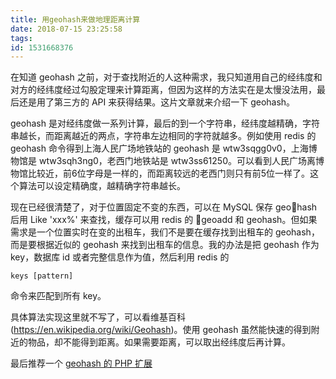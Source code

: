 ```yaml
---
title: 用geohash来做地理距离计算
date: 2018-07-15 23:25:58
tags:
id: 1531668376
---
```

在知道 geohash 之前，对于查找附近的人这种需求，我只知道用自己的经纬度和对方的经纬度经过勾股定理来计算距离，但因为这样的方法实在是太慢没法用，最后还是用了第三方的 API 来获得结果。这片文章就来介绍一下 geohash。

geohash 是对经纬度做一系列计算，最后的到一个字符串，经纬度越精确，字符串越长，而距离越近的两点，字符串左边相同的字符就越多。例如使用 redis 的 geohash 命令得到上海人民广场地铁站的 geohash 是 wtw3sqgg0v0，上海博物馆是 wtw3sqh3ng0，老西门地铁站是 wtw3ss61250。可以看到人民广场离博物馆比较近，前6位字母是一样的，而距离较远的老西门则只有前5位一样了。这个算法可以设定精确度，越精确字符串越长。

现在已经很清楚了，对于位置固定不变的东西，可以在 MySQL 保存 geohash 后用 Like 'xxx%' 来查找，缓存可以用 redis 的 geoadd 和 geohash。但如果需求是一个位置实时在变的出租车，我们不是要在缓存找到出租车的 geohash，而是要根据近似的 geohash 来找到出租车的信息。我的办法是把 geohash 作为 key，数据库 id 或者完整信息作为值，然后利用 redis 的
```
keys [pattern]
```
命令来匹配到所有 key。

具体算法实现这里就不写了，可以看维基百科(https://en.wikipedia.org/wiki/Geohash)。使用 geohash 虽然能快速的得到附近的物品，却不能得到距离。如果需要距离，可以取出经纬度后再计算。

最后推荐一个 [geohash 的 PHP 扩展](https://github.com/taogogo/geohash-php-extention)
